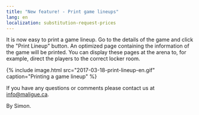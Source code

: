 ```yaml
---
title: "New feature! - Print game lineups"
lang: en
localization: substitution-request-prices
---
```

It is now easy to print a game lineup. Go to the details of the game and click the "Print Lineup" button. An optimized page containing the information of the game will be printed. You can display these pages at the arena to, for example, direct the players to the correct locker room.

{% include image.html src="2017-03-18-print-lineup-en.gif" caption="Printing a game lineup" %}

If you have any questions or comments please contact us at [info@maligue.ca](mailto:info@maligue.ca).

By Simon.
